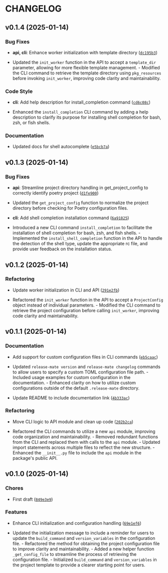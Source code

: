 # CHANGELOG


## v0.1.4 (2025-01-14)

### Bug Fixes

- **api, cli**: Enhance worker initialization with template directory
  ([`dc195b3`](https://github.com/leninkhaidem/release-mate/commit/dc195b32d78cbfd47a159fcdd36f3f010c8ac463))

- Updated the `init_worker` function in the API to accept a `template_dir` parameter, allowing for
  more flexible template management. - Modified the CLI command to retrieve the template directory
  using `pkg_resources` before invoking `init_worker`, improving code clarity and maintainability.

### Code Style

- **cli**: Add help description for install_completion command
  ([`cd6c08c`](https://github.com/leninkhaidem/release-mate/commit/cd6c08c1c19c02cb81b30c5914d85479b2be6cbb))

- Enhanced the `install_completion` CLI command by adding a help description to clarify its purpose
  for installing shell completion for bash, zsh, or fish shells.

### Documentation

- Updated docs for shell autocomplete
  ([`e5bcb7a`](https://github.com/leninkhaidem/release-mate/commit/e5bcb7a609bd97b1e153eb51d43de6db0de29f72))


## v0.1.3 (2025-01-14)

### Bug Fixes

- **api**: Streamline project directory handling in get_project_config to correctly identify poetry
  project
  ([`d1fe900`](https://github.com/leninkhaidem/release-mate/commit/d1fe900194c153a164022e7e46851cbc903f8ae9))

- Updated the `get_project_config` function to normalize the project directory before checking for
  Poetry configuration files.

- **cli**: Add shell completion installation command
  ([`6a91825`](https://github.com/leninkhaidem/release-mate/commit/6a91825cdeae041db7de903eb83b37162a7d7f2f))

- Introduced a new CLI command `install_completion` to facilitate the installation of shell
  completion for bash, zsh, and fish shells. - Implemented the `install_shell_completion` function
  in the API to handle the detection of the shell type, update the appropriate rc file, and provide
  user feedback on the installation status.


## v0.1.2 (2025-01-14)

### Refactoring

- Update worker initialization in CLI and API
  ([`291e2fb`](https://github.com/leninkhaidem/release-mate/commit/291e2fb8f6cc7f7812157ddf0a23a4a7c3a47fae))

- Refactored the `init_worker` function in the API to accept a `ProjectConfig` object instead of
  individual parameters. - Modified the CLI command to retrieve the project configuration before
  calling `init_worker`, improving code clarity and maintainability.


## v0.1.1 (2025-01-14)

### Documentation

- Add support for custom configuration files in CLI commands
  ([`eb5caac`](https://github.com/leninkhaidem/release-mate/commit/eb5caacdd62eb3ed04740f4fdb097d47f0e69b1f))

- Updated `release-mate version` and `release-mate changelog` commands to allow users to specify a
  custom TOML configuration file path. - Included usage examples for custom configuration in the
  documentation. - Enhanced clarity on how to utilize custom configurations outside of the default
  `.release-mate` directory.

- Update README to include documentation link
  ([`4b333ac`](https://github.com/leninkhaidem/release-mate/commit/4b333ac3ec8eefbaa8b4d73d0bec6cc192d656a8))

### Refactoring

- Move CLI logic to API module and clean up code
  ([`202b2ca`](https://github.com/leninkhaidem/release-mate/commit/202b2ca4571d1e404d864bc27efca22a584f7460))

- Refactored the CLI commands to utilize a new `api` module, improving code organization and
  maintainability. - Removed redundant functions from the CLI and replaced them with calls to the
  `api` module. - Updated import statements across multiple files to reflect the new structure. -
  Enhanced the `__init__.py` file to include the `api` module in the package's public API.


## v0.1.0 (2025-01-14)

### Chores

- First draft
  ([`849e3e9`](https://github.com/leninkhaidem/release-mate/commit/849e3e931df7d14c6764508efd829fa21d227b4e))

### Features

- Enhance CLI initialization and configuration handling
  ([`69e1ef6`](https://github.com/leninkhaidem/release-mate/commit/69e1ef6ea04896f704f4d8929f81fdd127f2708f))

- Updated the initialization message to include a reminder for users to update the `build_command`
  and `version_variables` in the configuration file. - Refactored the method for obtaining the
  project configuration file to improve clarity and maintainability. - Added a new helper function
  `_get_config_file` to streamline the process of retrieving the configuration file. - Initialized
  `build_command` and `version_variables` in the project template to provide a clearer starting
  point for users.
